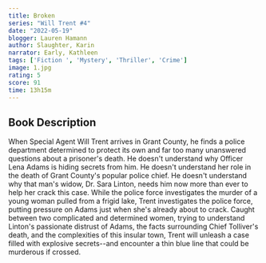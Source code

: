 ```yaml
---
title: Broken
series: "Will Trent #4"
date: "2022-05-19"
blogger: Lauren Hamann
author: Slaughter, Karin
narrator: Early, Kathleen
tags: ['Fiction ', 'Mystery', 'Thriller', 'Crime']
image: 1.jpg
rating: 5
score: 91
time: 13h15m
---
```



## Book Description

When Special Agent Will Trent arrives in Grant County, he finds a police department determined to protect its own and far too many unanswered questions about a prisoner's death. He doesn't understand why Officer Lena Adams is hiding secrets from him. He doesn't understand her role in the death of Grant County's popular police chief. He doesn't understand why that man's widow, Dr. Sara Linton, needs him now more than ever to help her crack this case.
While the police force investigates the murder of a young woman pulled from a frigid lake, Trent investigates the police force, putting pressure on Adams just when she's already about to crack. Caught between two complicated and determined women, trying to understand Linton's passionate distrust of Adams, the facts surrounding Chief Tolliver's death, and the complexities of this insular town, Trent will unleash a case filled with explosive secrets--and encounter a thin blue line that could be murderous if crossed.
